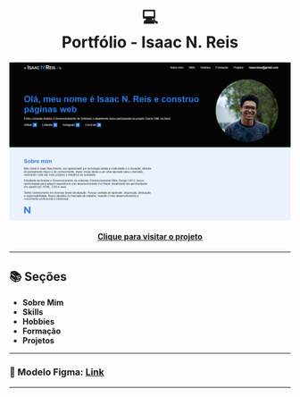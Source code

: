 <h1 align="center">
  💻<br>Portfólio - Isaac N. Reis
</h1>

<img align="center" src="./assets/img/previw.png">

<h4 align="center"><a href="https://isaacnreis.github.io/portfolio/">Clique para visitar o projeto</a></h4>

---

## 📚 Seções

- **Sobre Mim** 
- **Skills** 
- **Hobbies** 
- **Formação** 
- **Projetos** 

---
### 🎨 Modelo Figma: <a href="https://www.figma.com/file/vSJMJmZy75RdHfkF2nteFy/Challenge-Front-end-Portf%C3%B3lio-(Copy)?node-id=0-1&t=cCpp9XTU3Yq35Lv5-0">Link</a>

---
